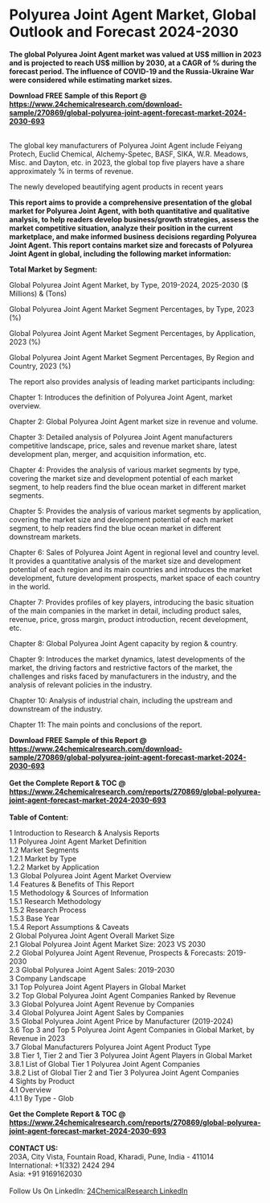 <h1>Polyurea Joint Agent Market, Global Outlook and Forecast 2024-2030</h1><p><strong>The global Polyurea Joint Agent market was valued at US$ million in 2023 and is projected to reach US$ million by 2030, at a CAGR of % during the forecast period. The influence of COVID-19 and the Russia-Ukraine War were considered while estimating market sizes.</strong></p><p>
</p><p></p><div><b>Download FREE Sample of this Report @ 
            <a href="https://www.24chemicalresearch.com/download-sample/270869/global-polyurea-joint-agent-forecast-market-2024-2030-693">
            https://www.24chemicalresearch.com/download-sample/270869/global-polyurea-joint-agent-forecast-market-2024-2030-693</a></b></div><br><p>
The global key manufacturers of Polyurea Joint Agent include Feiyang Protech, Euclid Chemical, Alchemy-Spetec, BASF, SIKA, W.R. Meadows, Misc. and Dayton, etc. in 2023, the global top five players have a share approximately % in terms of revenue.</p><p>
The newly developed beautifying agent products in recent years</p><p>
<strong>This report aims to provide a comprehensive presentation of the global market for Polyurea Joint Agent, with both quantitative and qualitative analysis, to help readers develop business/growth strategies, assess the market competitive situation, analyze their position in the current marketplace, and make informed business decisions regarding Polyurea Joint Agent. This report contains market size and forecasts of Polyurea Joint Agent in global, including the following market information:</strong></p><p>
</p><p>
<strong>Total Market by Segment:</strong></p><p>
Global Polyurea Joint Agent Market, by Type, 2019-2024, 2025-2030 ($ Millions) &amp; (Tons)</p><p>
Global Polyurea Joint Agent Market Segment Percentages, by Type, 2023 (%)</p><p>
</p><p>
Global Polyurea Joint Agent Market Segment Percentages, by Application, 2023 (%)</p><p>
</p><p>
Global Polyurea Joint Agent Market Segment Percentages, By Region and Country, 2023 (%)</p><p>
</p><p>
The report also provides analysis of leading market participants including:</p><p>
</p><p>
</p><p>
Chapter 1: Introduces the definition of Polyurea Joint Agent, market overview.</p><p>
Chapter 2: Global Polyurea Joint Agent market size in revenue and volume.</p><p>
Chapter 3: Detailed analysis of Polyurea Joint Agent manufacturers competitive landscape, price, sales and revenue market share, latest development plan, merger, and acquisition information, etc.</p><p>
Chapter 4: Provides the analysis of various market segments by type, covering the market size and development potential of each market segment, to help readers find the blue ocean market in different market segments.</p><p>
Chapter 5: Provides the analysis of various market segments by application, covering the market size and development potential of each market segment, to help readers find the blue ocean market in different downstream markets.</p><p>
Chapter 6: Sales of Polyurea Joint Agent in regional level and country level. It provides a quantitative analysis of the market size and development potential of each region and its main countries and introduces the market development, future development prospects, market space of each country in the world.</p><p>
Chapter 7: Provides profiles of key players, introducing the basic situation of the main companies in the market in detail, including product sales, revenue, price, gross margin, product introduction, recent development, etc.</p><p>
Chapter 8: Global Polyurea Joint Agent capacity by region &amp; country.</p><p>
Chapter 9: Introduces the market dynamics, latest developments of the market, the driving factors and restrictive factors of the market, the challenges and risks faced by manufacturers in the industry, and the analysis of relevant policies in the industry.</p><p>
Chapter 10: Analysis of industrial chain, including the upstream and downstream of the industry.</p><p>
Chapter 11: The main points and conclusions of the report.</p><div><b>Download FREE Sample of this Report @ 
            <a href="https://www.24chemicalresearch.com/download-sample/270869/global-polyurea-joint-agent-forecast-market-2024-2030-693">
            https://www.24chemicalresearch.com/download-sample/270869/global-polyurea-joint-agent-forecast-market-2024-2030-693</a></b></div><br><div><b>Get the Complete Report & TOC @ 
            <a href="https://www.24chemicalresearch.com/reports/270869/global-polyurea-joint-agent-forecast-market-2024-2030-693">
            https://www.24chemicalresearch.com/reports/270869/global-polyurea-joint-agent-forecast-market-2024-2030-693</a></b></div><br>
            <b>Table of Content:</b><p>1 Introduction to Research & Analysis Reports<br />
    1.1 Polyurea Joint Agent Market Definition<br />
    1.2 Market Segments<br />
        1.2.1 Market by Type<br />
        1.2.2 Market by Application<br />
    1.3 Global Polyurea Joint Agent Market Overview<br />
    1.4 Features & Benefits of This Report<br />
    1.5 Methodology & Sources of Information<br />
        1.5.1 Research Methodology<br />
        1.5.2 Research Process<br />
        1.5.3 Base Year<br />
        1.5.4 Report Assumptions & Caveats<br />
2 Global Polyurea Joint Agent Overall Market Size<br />
    2.1 Global Polyurea Joint Agent Market Size: 2023 VS 2030<br />
    2.2 Global Polyurea Joint Agent Revenue, Prospects & Forecasts: 2019-2030<br />
    2.3 Global Polyurea Joint Agent Sales: 2019-2030<br />
3 Company Landscape<br />
    3.1 Top Polyurea Joint Agent Players in Global Market<br />
    3.2 Top Global Polyurea Joint Agent Companies Ranked by Revenue<br />
    3.3 Global Polyurea Joint Agent Revenue by Companies<br />
    3.4 Global Polyurea Joint Agent Sales by Companies<br />
    3.5 Global Polyurea Joint Agent Price by Manufacturer (2019-2024)<br />
    3.6 Top 3 and Top 5 Polyurea Joint Agent Companies in Global Market, by Revenue in 2023<br />
    3.7 Global Manufacturers Polyurea Joint Agent Product Type<br />
    3.8 Tier 1, Tier 2 and Tier 3 Polyurea Joint Agent Players in Global Market<br />
        3.8.1 List of Global Tier 1 Polyurea Joint Agent Companies<br />
        3.8.2 List of Global Tier 2 and Tier 3 Polyurea Joint Agent Companies<br />
4 Sights by Product<br />
    4.1 Overview<br />
        4.1.1 By Type - Glob</p><div><b>Get the Complete Report & TOC @ 
            <a href="https://www.24chemicalresearch.com/reports/270869/global-polyurea-joint-agent-forecast-market-2024-2030-693">
            https://www.24chemicalresearch.com/reports/270869/global-polyurea-joint-agent-forecast-market-2024-2030-693</a></b></div><br><b>CONTACT US:</b><br>
            203A, City Vista, Fountain Road, Kharadi, Pune, India - 411014<br>
            International: +1(332) 2424 294<br>
            Asia: +91 9169162030 <br><br>
            Follow Us On LinkedIn: <a href="https://www.linkedin.com/company/24chemicalresearch/">24ChemicalResearch LinkedIn</a>